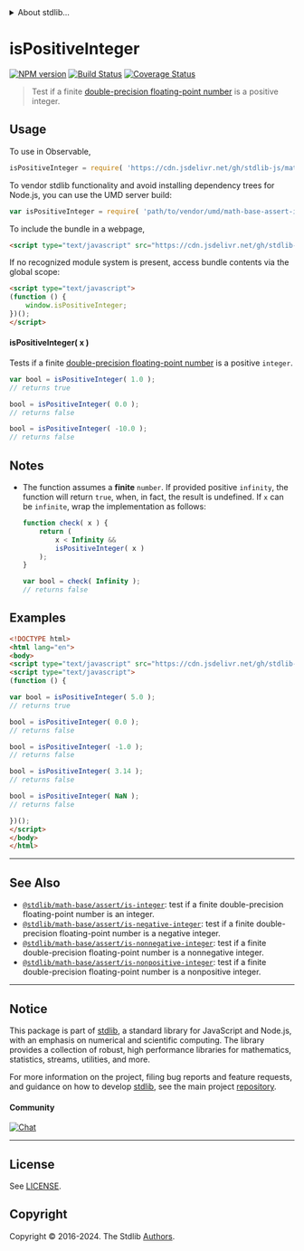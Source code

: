 <!--

@license Apache-2.0

Copyright (c) 2018 The Stdlib Authors.

Licensed under the Apache License, Version 2.0 (the "License");
you may not use this file except in compliance with the License.
You may obtain a copy of the License at

   http://www.apache.org/licenses/LICENSE-2.0

Unless required by applicable law or agreed to in writing, software
distributed under the License is distributed on an "AS IS" BASIS,
WITHOUT WARRANTIES OR CONDITIONS OF ANY KIND, either express or implied.
See the License for the specific language governing permissions and
limitations under the License.

-->


<details>
  <summary>
    About stdlib...
  </summary>
  <p>We believe in a future in which the web is a preferred environment for numerical computation. To help realize this future, we've built stdlib. stdlib is a standard library, with an emphasis on numerical and scientific computation, written in JavaScript (and C) for execution in browsers and in Node.js.</p>
  <p>The library is fully decomposable, being architected in such a way that you can swap out and mix and match APIs and functionality to cater to your exact preferences and use cases.</p>
  <p>When you use stdlib, you can be absolutely certain that you are using the most thorough, rigorous, well-written, studied, documented, tested, measured, and high-quality code out there.</p>
  <p>To join us in bringing numerical computing to the web, get started by checking us out on <a href="https://github.com/stdlib-js/stdlib">GitHub</a>, and please consider <a href="https://opencollective.com/stdlib">financially supporting stdlib</a>. We greatly appreciate your continued support!</p>
</details>

# isPositiveInteger

[![NPM version][npm-image]][npm-url] [![Build Status][test-image]][test-url] [![Coverage Status][coverage-image]][coverage-url] <!-- [![dependencies][dependencies-image]][dependencies-url] -->

> Test if a finite [double-precision floating-point number][ieee754] is a positive integer.



<section class="usage">

## Usage

To use in Observable,

```javascript
isPositiveInteger = require( 'https://cdn.jsdelivr.net/gh/stdlib-js/math-base-assert-is-positive-integer@v0.2.0-umd/browser.js' )
```

To vendor stdlib functionality and avoid installing dependency trees for Node.js, you can use the UMD server build:

```javascript
var isPositiveInteger = require( 'path/to/vendor/umd/math-base-assert-is-positive-integer/index.js' )
```

To include the bundle in a webpage,

```html
<script type="text/javascript" src="https://cdn.jsdelivr.net/gh/stdlib-js/math-base-assert-is-positive-integer@v0.2.0-umd/browser.js"></script>
```

If no recognized module system is present, access bundle contents via the global scope:

```html
<script type="text/javascript">
(function () {
    window.isPositiveInteger;
})();
</script>
```

#### isPositiveInteger( x )

Tests if a finite [double-precision floating-point number][ieee754] is a positive `integer`.

```javascript
var bool = isPositiveInteger( 1.0 );
// returns true

bool = isPositiveInteger( 0.0 );
// returns false

bool = isPositiveInteger( -10.0 );
// returns false
```

</section>

<!-- /.usage -->

<section class="notes">

## Notes

-   The function assumes a **finite** `number`. If provided positive `infinity`, the function will return `true`, when, in fact, the result is undefined. If `x` can be `infinite`, wrap the implementation as follows:

    ```javascript
    function check( x ) {
        return (
            x < Infinity &&
            isPositiveInteger( x )
        );
    }

    var bool = check( Infinity );
    // returns false
    ```

</section>

<!-- /.notes -->

<section class="examples">

## Examples

<!-- eslint no-undef: "error" -->

```html
<!DOCTYPE html>
<html lang="en">
<body>
<script type="text/javascript" src="https://cdn.jsdelivr.net/gh/stdlib-js/math-base-assert-is-positive-integer@v0.2.0-umd/browser.js"></script>
<script type="text/javascript">
(function () {

var bool = isPositiveInteger( 5.0 );
// returns true

bool = isPositiveInteger( 0.0 );
// returns false

bool = isPositiveInteger( -1.0 );
// returns false

bool = isPositiveInteger( 3.14 );
// returns false

bool = isPositiveInteger( NaN );
// returns false

})();
</script>
</body>
</html>
```

</section>

<!-- /.examples -->

<!-- Section for related `stdlib` packages. Do not manually edit this section, as it is automatically populated. -->

<section class="related">

* * *

## See Also

-   <span class="package-name">[`@stdlib/math-base/assert/is-integer`][@stdlib/math/base/assert/is-integer]</span><span class="delimiter">: </span><span class="description">test if a finite double-precision floating-point number is an integer.</span>
-   <span class="package-name">[`@stdlib/math-base/assert/is-negative-integer`][@stdlib/math/base/assert/is-negative-integer]</span><span class="delimiter">: </span><span class="description">test if a finite double-precision floating-point number is a negative integer.</span>
-   <span class="package-name">[`@stdlib/math-base/assert/is-nonnegative-integer`][@stdlib/math/base/assert/is-nonnegative-integer]</span><span class="delimiter">: </span><span class="description">test if a finite double-precision floating-point number is a nonnegative integer.</span>
-   <span class="package-name">[`@stdlib/math-base/assert/is-nonpositive-integer`][@stdlib/math/base/assert/is-nonpositive-integer]</span><span class="delimiter">: </span><span class="description">test if a finite double-precision floating-point number is a nonpositive integer.</span>

</section>

<!-- /.related -->

<!-- Section for all links. Make sure to keep an empty line after the `section` element and another before the `/section` close. -->


<section class="main-repo" >

* * *

## Notice

This package is part of [stdlib][stdlib], a standard library for JavaScript and Node.js, with an emphasis on numerical and scientific computing. The library provides a collection of robust, high performance libraries for mathematics, statistics, streams, utilities, and more.

For more information on the project, filing bug reports and feature requests, and guidance on how to develop [stdlib][stdlib], see the main project [repository][stdlib].

#### Community

[![Chat][chat-image]][chat-url]

---

## License

See [LICENSE][stdlib-license].


## Copyright

Copyright &copy; 2016-2024. The Stdlib [Authors][stdlib-authors].

</section>

<!-- /.stdlib -->

<!-- Section for all links. Make sure to keep an empty line after the `section` element and another before the `/section` close. -->

<section class="links">

[npm-image]: http://img.shields.io/npm/v/@stdlib/math-base-assert-is-positive-integer.svg
[npm-url]: https://npmjs.org/package/@stdlib/math-base-assert-is-positive-integer

[test-image]: https://github.com/stdlib-js/math-base-assert-is-positive-integer/actions/workflows/test.yml/badge.svg?branch=v0.2.0
[test-url]: https://github.com/stdlib-js/math-base-assert-is-positive-integer/actions/workflows/test.yml?query=branch:v0.2.0

[coverage-image]: https://img.shields.io/codecov/c/github/stdlib-js/math-base-assert-is-positive-integer/main.svg
[coverage-url]: https://codecov.io/github/stdlib-js/math-base-assert-is-positive-integer?branch=main

<!--

[dependencies-image]: https://img.shields.io/david/stdlib-js/math-base-assert-is-positive-integer.svg
[dependencies-url]: https://david-dm.org/stdlib-js/math-base-assert-is-positive-integer/main

-->

[chat-image]: https://img.shields.io/gitter/room/stdlib-js/stdlib.svg
[chat-url]: https://app.gitter.im/#/room/#stdlib-js_stdlib:gitter.im

[stdlib]: https://github.com/stdlib-js/stdlib

[stdlib-authors]: https://github.com/stdlib-js/stdlib/graphs/contributors

[umd]: https://github.com/umdjs/umd
[es-module]: https://developer.mozilla.org/en-US/docs/Web/JavaScript/Guide/Modules

[deno-url]: https://github.com/stdlib-js/math-base-assert-is-positive-integer/tree/deno
[deno-readme]: https://github.com/stdlib-js/math-base-assert-is-positive-integer/blob/deno/README.md
[umd-url]: https://github.com/stdlib-js/math-base-assert-is-positive-integer/tree/umd
[umd-readme]: https://github.com/stdlib-js/math-base-assert-is-positive-integer/blob/umd/README.md
[esm-url]: https://github.com/stdlib-js/math-base-assert-is-positive-integer/tree/esm
[esm-readme]: https://github.com/stdlib-js/math-base-assert-is-positive-integer/blob/esm/README.md
[branches-url]: https://github.com/stdlib-js/math-base-assert-is-positive-integer/blob/main/branches.md

[stdlib-license]: https://raw.githubusercontent.com/stdlib-js/math-base-assert-is-positive-integer/main/LICENSE

[ieee754]: https://en.wikipedia.org/wiki/IEEE_754-1985

<!-- <related-links> -->

[@stdlib/math/base/assert/is-integer]: https://github.com/stdlib-js/math-base-assert-is-integer/tree/umd

[@stdlib/math/base/assert/is-negative-integer]: https://github.com/stdlib-js/math-base-assert-is-negative-integer/tree/umd

[@stdlib/math/base/assert/is-nonnegative-integer]: https://github.com/stdlib-js/math-base-assert-is-nonnegative-integer/tree/umd

[@stdlib/math/base/assert/is-nonpositive-integer]: https://github.com/stdlib-js/math-base-assert-is-nonpositive-integer/tree/umd

<!-- </related-links> -->

</section>

<!-- /.links -->
